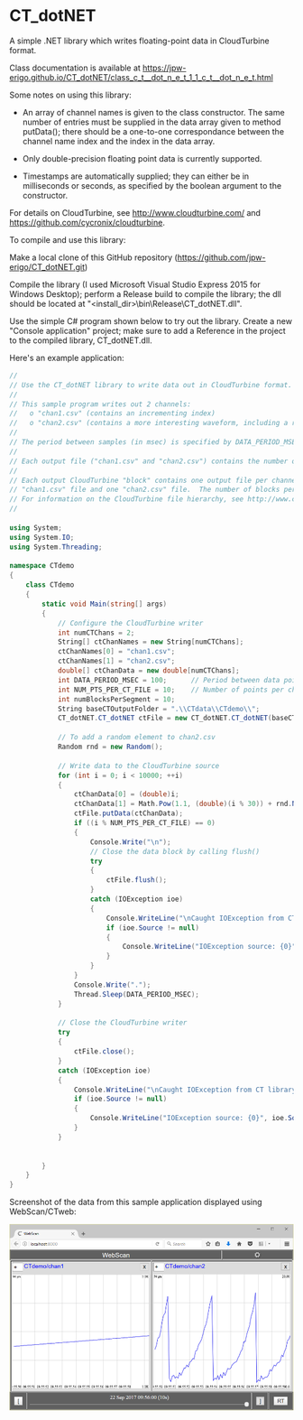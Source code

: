 # CT_dotNET
A simple .NET library which writes floating-point data in CloudTurbine format.

Class documentation is available at https://jpw-erigo.github.io/CT_dotNET/class_c_t__dot_n_e_t_1_1_c_t__dot_n_e_t.html

Some notes on using this library:

* An array of channel names is given to the class constructor.  The same number of entries must be supplied in the data array given to method putData(); there should be a one-to-one correspondance between the channel name index and the index in the data array.

* Only double-precision floating point data is currently supported.

* Timestamps are automatically supplied; they can either be in milliseconds or seconds, as specified by the boolean argument to the constructor.

For details on CloudTurbine, see http://www.cloudturbine.com/ and https://github.com/cycronix/cloudturbine.

To compile and use this library:

Make a local clone of this GitHub repository (https://github.com/jpw-erigo/CT_dotNET.git)

Compile the library (I used Microsoft Visual Studio Express 2015 for Windows Desktop); perform a Release build to compile the library; the dll should be located at "<install_dir>\bin\Release\CT_dotNET.dll".

Use the simple C# program shown below to try out the library.  Create a new "Console application" project; make sure to add a Reference in the project to the compiled library, CT_dotNET.dll.

Here's an example application:

```C#
//
// Use the CT_dotNET library to write data out in CloudTurbine format.
//
// This sample program writes out 2 channels:
//   o "chan1.csv" (contains an incrementing index)
//   o "chan2.csv" (contains a more interesting waveform, including a random component)
//
// The period between samples (in msec) is specified by DATA_PERIOD_MSEC.
//
// Each output file ("chan1.csv" and "chan2.csv") contains the number of points specified by NUM_PTS_PER_CT_FILE in CSV format.
//
// Each output CloudTurbine "block" contains one output file per channel; i.e., each block will contain one
// "chan1.csv" file and one "chan2.csv" file.  The number of blocks per segment is specified by numBlocksPerSegment.
// For information on the CloudTurbine file hierarchy, see http://www.cloudturbine.com/structure/.
//

using System;
using System.IO;
using System.Threading;

namespace CTdemo
{
    class CTdemo
    {
        static void Main(string[] args)
        {
            // Configure the CloudTurbine writer
            int numCTChans = 2;
            String[] ctChanNames = new String[numCTChans];
            ctChanNames[0] = "chan1.csv";
            ctChanNames[1] = "chan2.csv";
            double[] ctChanData = new double[numCTChans];
            int DATA_PERIOD_MSEC = 100;      // Period between data points
            int NUM_PTS_PER_CT_FILE = 10;    // Number of points per channel per file
            int numBlocksPerSegment = 10;
            String baseCTOutputFolder = ".\\CTdata\\CTdemo\\";
            CT_dotNET.CT_dotNET ctFile = new CT_dotNET.CT_dotNET(baseCTOutputFolder, ctChanNames, numBlocksPerSegment,true);

            // To add a random element to chan2.csv
            Random rnd = new Random();

            // Write data to the CloudTurbine source
            for (int i = 0; i < 10000; ++i)
            {
                ctChanData[0] = (double)i;
                ctChanData[1] = Math.Pow(1.1, (double)(i % 30)) + rnd.NextDouble();
                ctFile.putData(ctChanData);
                if ((i % NUM_PTS_PER_CT_FILE) == 0)
                {
                    Console.Write("\n");
                    // Close the data block by calling flush()
                    try
                    {
                        ctFile.flush();
                    }
                    catch (IOException ioe)
                    {
                        Console.WriteLine("\nCaught IOException from CT library on flush");
                        if (ioe.Source != null)
                        {
                            Console.WriteLine("IOException source: {0}", ioe.Source);
                        }
                    }
                }
                Console.Write(".");
                Thread.Sleep(DATA_PERIOD_MSEC);
            }

            // Close the CloudTurbine writer
            try
            {
                ctFile.close();
            }
            catch (IOException ioe)
            {
                Console.WriteLine("\nCaught IOException from CT library on close");
                if (ioe.Source != null)
                {
                    Console.WriteLine("IOException source: {0}", ioe.Source);
                }
            }


        }
    }
}
```

Screenshot of the data from this sample application displayed using WebScan/CTweb:

![](images/CT_dotNET_demo.png)

